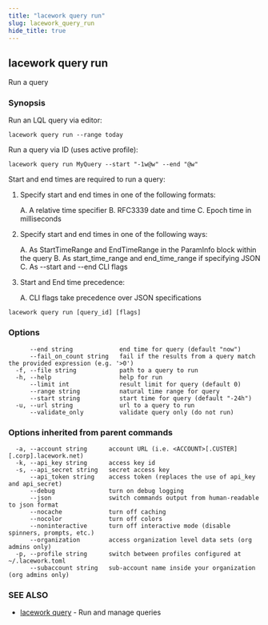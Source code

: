 ```yaml
---
title: "lacework query run"
slug: lacework_query_run
hide_title: true
---
```


## lacework query run

Run a query

### Synopsis

Run an LQL query via editor:

    lacework query run --range today

Run a query via ID (uses active profile):

    lacework query run MyQuery --start "-1w@w" --end "@w"

Start and end times are required to run a query:

1.  Specify start and end times in one of the following formats:

    A. A relative time specifier
    B. RFC3339 date and time
    C. Epoch time in milliseconds

2. Specify start and end times in one of the following ways:

    A. As StartTimeRange and EndTimeRange in the ParamInfo block within the query
    B. As start_time_range and end_time_range if specifying JSON
    C. As --start and --end CLI flags

3. Start and End time precedence:

    A. CLI flags take precedence over JSON specifications

```
lacework query run [query_id] [flags]
```

### Options

```
      --end string             end time for query (default "now")
      --fail_on_count string   fail if the results from a query match the provided expression (e.g. '>0')
  -f, --file string            path to a query to run
  -h, --help                   help for run
      --limit int              result limit for query (default 0)
      --range string           natural time range for query
      --start string           start time for query (default "-24h")
  -u, --url string             url to a query to run
      --validate_only          validate query only (do not run)
```

### Options inherited from parent commands

```
  -a, --account string      account URL (i.e. <ACCOUNT>[.CUSTER][.corp].lacework.net)
  -k, --api_key string      access key id
  -s, --api_secret string   secret access key
      --api_token string    access token (replaces the use of api_key and api_secret)
      --debug               turn on debug logging
      --json                switch commands output from human-readable to json format
      --nocache             turn off caching
      --nocolor             turn off colors
      --noninteractive      turn off interactive mode (disable spinners, prompts, etc.)
      --organization        access organization level data sets (org admins only)
  -p, --profile string      switch between profiles configured at ~/.lacework.toml
      --subaccount string   sub-account name inside your organization (org admins only)
```

### SEE ALSO

* [lacework query](lacework_query.md)	 - Run and manage queries

